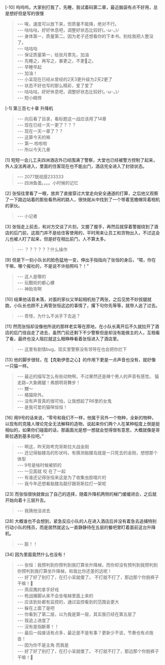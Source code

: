 
[-10] 呜呜呜，大家别打我了，先睡，我试着码第二章，最近脑袋有点不好用，总是想好但是写的很慢
>--- 唉，速度可以放下来，但质量不能降，绝对不行。<br>
>--- 咕咕咕，好好休息吧，调整好状态比较好(｡･ω･｡)ﾉ<br>
>--- 身体第一，质量第二。因为老子还想看你的下本书。别给我把人整没了。<br>
>--- 咕咕咕<br>
>--- 保证质量第一，给张月票先，加油<br>
>--- 先睡之，再写之，暴更之，不更🔨之。<br>
>--- 早睡早起<br>
>--- 加油！<br>
>--- 小呆现在已经从曾经的2天3更升级为2天2更了<br>
>--- 状态不好也写的那么精彩，爱了爱了<br>
>--- 咕咕咕，好好休息吧，调整好状态比较好(｡･ω･｡)ﾉ<br>
>--- 短小精悍<br>

[-1] 第三百七十章 升降机
>--- 向后看了目录，看标题这一战应该用了14章<br>
>--- 现在已经一天一更了？？？<br>
>--- 现在一天一章了？？<br>
>--- 这算今天的嘛<br>
>--- 第一.啦啦啦<br>
>--- 所以今天几章<br>

[1] 短短一会儿工夫四洲酒店外已经围满了警察，大堂也已经被警方控制了起来，外人没法再进入，里面的住客现在也不能出门，酒店完全进入了封锁状态。
>--- 2077既视感233333<br>
>--- 四洲鱼蛋。。。。小时候的记忆<br>

[2] 张恒往里看了一眼，放弃了直接穿过大堂走向安全通道的打算，之后他又观察了一下路边站着的那些看热闹的路人，很快就从中找到了一个带着宽檐帽背着相机的家伙。
>--- 小记者<br>

[3] 张恒走上前去，和对方交谈了片刻，又握了握手，再然后就穿着警服绕到了酒店的后门前，这扇门并不是给住客使用的，平时用来让员工和货物出入，不过这会儿也被人盯了起来，但是好在相比前门，人不算太多。
>--- ？？？？？？什么操作<br>

[9] 但是下一刻小队长的脸色猛地一变，伸出手指指向了张恒的身后，“喂，你在干嘛，哪个报社的，不是说不许拍照吗？！”
>--- 这人是哪的<br>
>--- 玩戰術的都心髒<br>
>--- 神助攻啊<br>

[10] 结果他话音未落，对面的家伙又举起相机拍了两张，之后见势不妙拔腿就跑，小队长也顾不上再管张恒这边的事情了，撂下句你先等等，就带人追了过去。
>--- 奇怪，为什么不派手下去追？<br>

[11] 然而张恒却没像他所说的那样老实等在原地，在小队长离开后不久就拉开了酒店的后门径自走了进去，虽然门前还剩下不少警察但是却没有能做主的人，互相看了看，最终也没人阻拦就这么眼睁睁看着张恒进入了酒店里。
>--- 这里有剧情bug，现实里警察没有领导在也会把你拦下<br>

[13] 他的脚步很轻，在【克勒伊思之心】的作用下更是一点声音也没有，就好像一只猫一样。
>--- 最近的描写怎么有些动物啊，不过果然还是辣个男人的声音有感觉。
猫走路~大象踢腿！弗朗明哥舞步！<br>
>--- 嬲～<br>
>--- 橘猫除外。<br>
>--- 没有声音真的很可怕，让我想起了R6里的女鬼<br>
>--- 是我可爱的猫咪恒恒！<br>

[16] 用9号的话来说，“零号和我们不一样，他属于另外一个物种，全新的物种，以现有的克隆人理论完全无法解释的造物，说起来你们两个人在某种程度上倒是挺相似的，如果你们碰面的话，那画面光是想一想就会觉得很有意思，大概就像是哥斯拉遇到基多拉吧。”
>--- 啊这，昨天刚考完哥斯拉大战金刚<br>
>--- 还记得骷髅岛的形状吗，有猜测骷髅岛就是一只死去的金刚，想想那个体型<br>
>--- 9号是啥时候被抓的<br>
>--- 一见面就 咬 在了一起<br>
>--- 有谁还记得张恒来这是为了收集虫胶唱片的<br>
>--- 我今年还想看骷髅岛靓仔跟哥斯拉打一架呢<br>

[23] 而张恒很快就做出了自己的选择，随着升降机两侧的梯门缓缓闭合，之后就开始向着十三层升去。
>--- 我猜他没进去<br>

[28] 大概谁也不会想到，紧急反应小队的人在进入酒店后并没有着急去追捕特别行动小队的残员，而是居然就这么一直静静待在五层的餐吧里盯着面前这台升降机。
>--- 脏！！<br>

[34] 因为里面竟然什么也没有！
>--- 张恒：我预判到你预判到我打算坐升降梯，而你却没有预判到我预判到你预判到我打算坐升降梯，和我比你还差的远呢！<br>
>--- 好了好了别打了，在打小呆就傻了。
不打就不打了，那边那个你脱裤子干嘛！🐶<br>
>--- 燕双鹰的拿手好戏<br>
>--- 枪战猪脚从来不会坐电梯里面上来的<br>
>--- 应该到处都有监控的，通过监控看到的范围会更大<br>
>--- 躲在上面了是吧<br>
>--- 你看到了第二层，以为我是第一层，其实我已经在第五层了<br>
>--- 我追上进度了<br>
>--- 沒有是指斷章！！<br>
>--- 最后一段废话有点多，最近是不是有事？更新少不说，节奏也有点拖沓！<br>
>--- 因为你不是主角 而我是<br>
>--- 好了好了别打了，在打小呆就傻了。
不打就不打了，那边那个你脱裤子干嘛！🐶<br>
